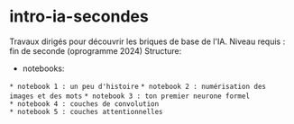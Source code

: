 # intro-ia-secondes

Travaux dirigés pour découvrir les briques de base de l'IA.
Niveau requis : fin de seconde (oprogramme 2024)
Structure:  

* notebooks:
 
`* notebook 1 : un peu d'histoire`
`* notebook 2 : numérisation des images et des mots`
`* notebook 3 : ton premier neurone formel`  
`* notebook 4 : couches de convolution`  
`* notebook 5 : couches attentionnelles`
 
